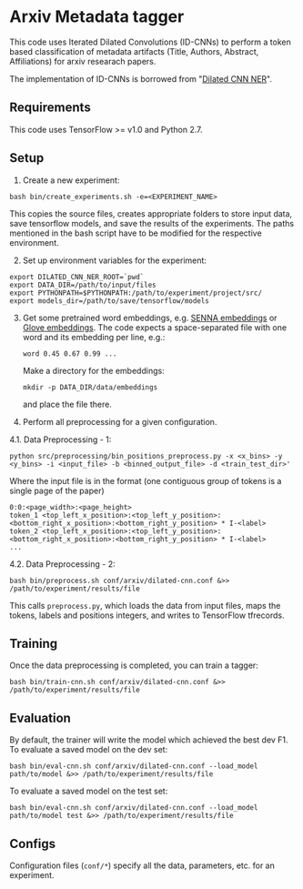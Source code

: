 # Arxiv Metadata tagger

This code uses Iterated Dilated Convolutions (ID-CNNs) to perform a token based classification of metadata artifacts (Title, Authors, Abstract, Affiliations) for arxiv researach papers. 

The implementation of ID-CNNs is borrowed from "[Dilated CNN NER](https://github.com/iesl/dilated-cnn-ner)".

Requirements
-----
This code uses TensorFlow >= v1.0 and Python 2.7.

Setup
-----
1. Create a new experiment: 
  ```
  bash bin/create_experiments.sh -e=<EXPERIMENT_NAME>
  ```
  This copies the source files, creates appropriate folders to store input data, save tensorflow models, and save the results of the experiments. The paths mentioned in the bash script have to be modified for the respective environment.

2. Set up environment variables for the experiment:

  ```
  export DILATED_CNN_NER_ROOT=`pwd`
  export DATA_DIR=/path/to/input/files
  export PYTHONPATH=$PYTHONPATH:/path/to/experiment/project/src/
  export models_dir=/path/to/save/tensorflow/models
  ```

3. Get some pretrained word embeddings, e.g. [SENNA embeddings](http://ronan.collobert.com/senna/download.html) or
  [Glove embeddings](https://nlp.stanford.edu/projects/glove/). The code expects a space-separated file
  with one word and its embedding per line, e.g.:
   ```
   word 0.45 0.67 0.99 ...
   ```
   Make a directory for the embeddings:
   ```
   mkdir -p DATA_DIR/data/embeddings
   ```
   and place the file there.

4. Perform all preprocessing for a given configuration.
  
  4.1. Data Preprocessing - 1:
  ```
  python src/preprocessing/bin_positions_preprocess.py -x <x_bins> -y <y_bins> -i <input_file> -b <binned_output_file> -d <train_test_dir>'
  ```
  Where the input file is in the format (one contiguous group of tokens is a single page of the paper)
  ```
  0:0:<page_width>:<page_height>
  token_1 <top_left_x_position>:<top_left_y_position>:<bottom_right_x_position>:<bottom_right_y_position> * I-<label>
  token_2 <top_left_x_position>:<top_left_y_position>:<bottom_right_x_position>:<bottom_right_y_position> * I-<label>
  ...
  ```
  4.2. Data Preprocessing - 2:
  ```
  bash bin/preprocess.sh conf/arxiv/dilated-cnn.conf &>> /path/to/experiment/results/file
  ```

  This calls `preprocess.py`, which loads the data from input files, maps the tokens, labels and positions 
  integers, and writes to TensorFlow tfrecords.

Training
----
Once the data preprocessing is completed, you can train a tagger:

  ```
  bash bin/train-cnn.sh conf/arxiv/dilated-cnn.conf &>> /path/to/experiment/results/file
  ```

Evaluation
----
By default, the trainer will write the model which achieved the best dev F1. To evaluate a saved model on the dev set:

  ```
  bash bin/eval-cnn.sh conf/arxiv/dilated-cnn.conf --load_model path/to/model &>> /path/to/experiment/results/file
  ```
To evaluate a saved model on the test set:

  ```
  bash bin/eval-cnn.sh conf/arxiv/dilated-cnn.conf --load_model path/to/model test &>> /path/to/experiment/results/file
  ```


Configs
----
Configuration files (`conf/*`) specify all the data, parameters, etc. for an experiment.
